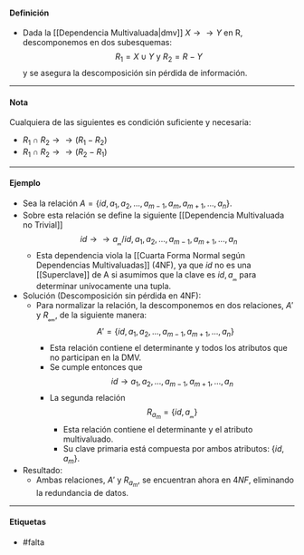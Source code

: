 #### Definición
- Dada la [[Dependencia Multivaluada|dmv]] $X\rightarrow\rightarrow Y$ en R, descomponemos en dos subesquemas: $$R_1=X\cup Y\text{ y }R_2=R-Y$$y se asegura la descomposición sin pérdida de información.
***
#### Nota
Cualquiera de las siguientes es condición suficiente y necesaria:
- $R_1∩R_2\rightarrow\rightarrow(R_1-R_2)$
- $R_1∩R_2\rightarrow\rightarrow(R_2-R_1)$

***
#### Ejemplo
- Sea la relación $A = \{id, a_1,a_2,...,a_{m-1},a_m,a_{m+1},...,a_n\}$. 
- Sobre esta relación se define la siguiente [[Dependencia Multivaluada no Trivial]]$$id →→ a_ₘ / id, a_1,a_2,...,a_{m-1},a_{m+1},...,a_n$$
	- Esta dependencia viola la [[Cuarta Forma Normal según Dependencias Multivaluadas]] (4NF), ya que $id$ no es una [[Superclave]] de A si asumimos que la clave es ${id, a_ₘ}$ para determinar unívocamente una tupla.
- Solución (Descomposición sin pérdida en 4NF):
	- Para normalizar la relación, la descomponemos en dos relaciones, $A'$ y $R_{ₐₘ}$, de la siguiente manera:
    $$A'=\{id, a_1,a_2,...,a_{m-1},a_{m+1},...,a_n\}$$
	    - Esta relación contiene el determinante y todos los atributos que no participan en la DMV.
	    - Se cumple entonces que $$id\rightarrow a_1,a_2,...,a_{m-1},a_{m+1},...,a_n$$
	    - La segunda relación $$R_{a_m} = \{id, a_ₘ\}$$
		    - Esta relación contiene el determinante y el atributo multivaluado.
		    - Su clave primaria está compuesta por ambos atributos: $\{id, a_m\}$.
- Resultado:
	- Ambas relaciones, $A'$ y $R_{a_m}$, se encuentran ahora en $4NF$, eliminando la redundancia de datos.

***
#### Etiquetas
- #falta 